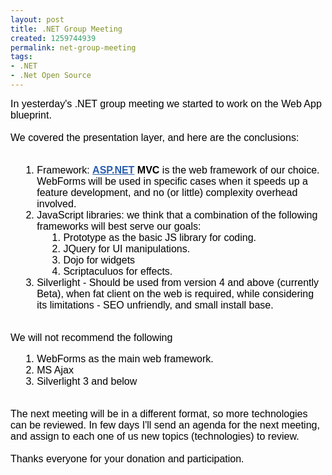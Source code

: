 ```yaml
---
layout: post
title: .NET Group Meeting
created: 1259744939
permalink: net-group-meeting
tags:
- .NET
- .Net Open Source
---
```

<p><font class="Apple-style-span" color="#000000" face="arial, sans-serif" size="3"><span class="Apple-style-span" style="border-collapse: collapse; font-size: 13px; line-height: normal;"><span style="border-collapse: collapse; font-size: 13px; "> </span></span></font></p>
<p><font class="Apple-style-span" color="#000000" face="arial, sans-serif" size="3"> </font></p>
<p><font class="Apple-style-span" color="#000000" face="arial, sans-serif" size="3"> </font></p>
<p><font class="Apple-style-span" color="#000000" face="arial, sans-serif" size="3">
<div>In yesterday's .NET group meeting we started to work on the Web App blueprint.</div>
<div>&nbsp;</div>
<div>We covered the presentation layer, and here are the conclusions:</div>
<div>&nbsp;</div>
<div>
<ol>
    <li style="margin-left: 15px; ">Framework:&nbsp;<b><a target="_blank" style="color: rgb(42, 93, 176); " href="http://asp.net/">ASP.NET</a>&nbsp;MVC</b>&nbsp;is the web framework of our choice. WebForms will be used in specific cases when it speeds up a feature development, and no (or little) complexity overhead involved.</li>
    <li style="margin-left: 15px; ">JavaScript libraries: we think that a combination of the following frameworks will best serve our goals:
    <ol>
        <li style="margin-left: 15px; ">Prototype as the basic JS library for coding.</li>
        <li style="margin-left: 15px; ">JQuery for UI manipulations.</li>
        <li style="margin-left: 15px; ">Dojo for widgets</li>
        <li style="margin-left: 15px; ">Scriptaculuos for effects.</li>
    </ol>
    </li>
    <li style="margin-left: 15px; ">Silverlight - Should be used from version 4 and above (currently Beta), when fat client on the web is required, while considering its limitations - SEO&nbsp;unfriendly, and small install base.</li>
</ol>
&nbsp;</div>
<div>We will not recommend the following</div>
<div>
<ol>
    <li style="margin-left: 15px; ">WebForms as the main web framework.</li>
    <li style="margin-left: 15px; ">MS Ajax</li>
    <li style="margin-left: 15px; ">Silverlight 3 and below</li>
</ol>
</div>
<div>&nbsp;</div>
<div>The next meeting will be in a different format, so more technologies can be reviewed. In few days I'll send an agenda for the next meeting, and assign to each one of us new topics (technologies) to review.</div>
<div>&nbsp;</div>
<div>Thanks everyone for your donation and&nbsp;participation.</div>
</font></p>
<p>&nbsp;</p>
<p>&nbsp;</p>
<p>&nbsp;</p>
<p>&nbsp;</p>
<p>&nbsp;</p>
